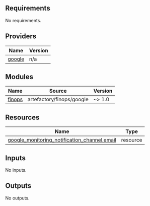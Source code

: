 ## Requirements

No requirements.

## Providers

| Name | Version |
|------|---------|
| <a name="provider_google"></a> [google](#provider\_google) | n/a |

## Modules

| Name | Source | Version |
|------|--------|---------|
| <a name="module_finops"></a> [finops](#module\_finops) | artefactory/finops/google | ~> 1.0 |

## Resources

| Name | Type |
|------|------|
| [google_monitoring_notification_channel.email](https://registry.terraform.io/providers/hashicorp/google/latest/docs/resources/monitoring_notification_channel) | resource |

## Inputs

No inputs.

## Outputs

No outputs.
